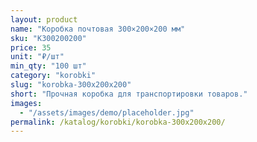 ```yaml
---
layout: product
name: "Коробка почтовая 300×200×200 мм"
sku: "K300200200"
price: 35
unit: "₽/шт"
min_qty: "100 шт"
category: "korobki"
slug: "korobka-300x200x200"
short: "Прочная коробка для транспортировки товаров."
images:
  - "/assets/images/demo/placeholder.jpg"
permalink: /katalog/korobki/korobka-300x200x200/
---
```

